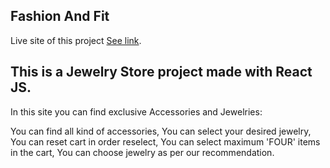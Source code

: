 ## Fashion And Fit

Live site of this project [See link](https://fashion-and-fit-by-ishikaa.netlify.app/).

## This is a Jewelry Store project made with React JS. 

In this site you can find exclusive Accessories and Jewelries:

 You can find all kind of accessories,
 You can select your desired jewelry,
 You can reset cart in order reselect,
 You can select maximum 'FOUR' items in the cart,
 You can choose jewelry as per our recommendation. 